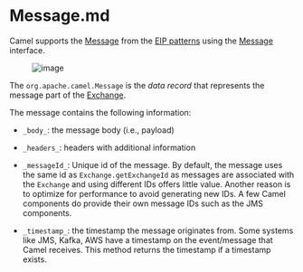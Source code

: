 # Message.md

Camel supports the
[Message](http://www.enterpriseintegrationpatterns.com/Message.html)
from the [EIP patterns](#enterprise-integration-patterns.adoc) using the
[Message](https://www.javadoc.io/doc/org.apache.camel/camel-api/current/org/apache/camel/Message.html)
interface.

<figure>
<img src="eip/MessageSolution.gif" alt="image" />
</figure>

The `org.apache.camel.Message` is the *data record* that represents the
message part of the [Exchange](#manual::exchange.adoc).

The message contains the following information:

-   `_body_`: the message body (i.e., payload)

-   `_headers_`: headers with additional information

-   `_messageId_`: Unique id of the message. By default, the message
    uses the same id as `Exchange.getExchangeId` as messages are
    associated with the `Exchange` and using different IDs offers little
    value. Another reason is to optimize for performance to avoid
    generating new IDs. A few Camel components do provide their own
    message IDs such as the JMS components.

-   `_timestamp_`: the timestamp the message originates from. Some
    systems like JMS, Kafka, AWS have a timestamp on the event/message
    that Camel receives. This method returns the timestamp if a
    timestamp exists.

